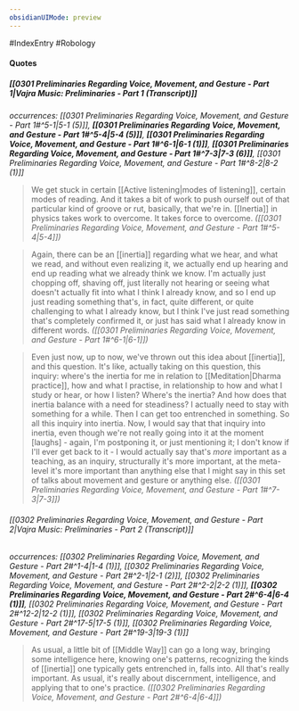 ```yaml
---
obsidianUIMode: preview
---
```

#IndexEntry #Robology

#### Quotes
##### [[0301 Preliminaries Regarding Voice, Movement, and Gesture - Part 1|Vajra Music: Preliminaries - Part 1 (Transcript)]]
_occurrences: [[0301 Preliminaries Regarding Voice, Movement, and Gesture - Part 1#^5-1|5-1 (5)]], **[[0301 Preliminaries Regarding Voice, Movement, and Gesture - Part 1#^5-4|5-4 (5)]]**, **[[0301 Preliminaries Regarding Voice, Movement, and Gesture - Part 1#^6-1|6-1 (1)]]**, **[[0301 Preliminaries Regarding Voice, Movement, and Gesture - Part 1#^7-3|7-3 (6)]]**, [[0301 Preliminaries Regarding Voice, Movement, and Gesture - Part 1#^8-2|8-2 (1)]]_

> We get stuck in certain [[Active listening|modes of listening]], certain modes of reading. And it takes a bit of work to push ourself out of that particular kind of groove or rut, basically, that we're in. [[Inertia]] in physics takes work to overcome. It takes force to overcome. _([[0301 Preliminaries Regarding Voice, Movement, and Gesture - Part 1#^5-4|5-4]])_

> Again, there can be an [[inertia]] regarding what we hear, and what we read, and without even realizing it, we actually end up hearing and end up reading what we already think we know. I'm actually just chopping off, shaving off, just literally not hearing or seeing what doesn't actually fit into what I think I already know, and so I end up just reading something that's, in fact, quite different, or quite challenging to what I already know, but I think I've just read something that's completely confirmed it, or just has said what I already know in different words. _([[0301 Preliminaries Regarding Voice, Movement, and Gesture - Part 1#^6-1|6-1]])_

> Even just now, up to now, we've thrown out this idea about [[inertia]], and this question. It's like, actually taking on this question, this inquiry: where's the inertia for me in relation to [[Meditation|Dharma practice]], how and what I practise, in relationship to how and what I study or hear, or how I listen? Where's the inertia? And how does that inertia balance with a need for steadiness? I actually need to stay with something for a while. Then I can get too entrenched in something. So all this inquiry into inertia. Now, I would say that that inquiry into inertia, even though we're not really going into it at the moment [laughs] - again, I'm postponing it, or just mentioning it; I don't know if I'll ever get back to it - I would actually say that's _more_ important as a teaching, as an inquiry, structurally it's more important, at the meta-level it's more important than anything else that I might say in this set of talks about movement and gesture or anything else. _([[0301 Preliminaries Regarding Voice, Movement, and Gesture - Part 1#^7-3|7-3]])_

###### [[0302 Preliminaries Regarding Voice, Movement, and Gesture - Part 2|Vajra Music: Preliminaries - Part 2 (Transcript)]]
_occurrences: [[0302 Preliminaries Regarding Voice, Movement, and Gesture - Part 2#^1-4|1-4 (1)]], [[0302 Preliminaries Regarding Voice, Movement, and Gesture - Part 2#^2-1|2-1 (2)]], [[0302 Preliminaries Regarding Voice, Movement, and Gesture - Part 2#^2-2|2-2 (1)]], **[[0302 Preliminaries Regarding Voice, Movement, and Gesture - Part 2#^6-4|6-4 (1)]]**, [[0302 Preliminaries Regarding Voice, Movement, and Gesture - Part 2#^12-2|12-2 (1)]], [[0302 Preliminaries Regarding Voice, Movement, and Gesture - Part 2#^17-5|17-5 (1)]], [[0302 Preliminaries Regarding Voice, Movement, and Gesture - Part 2#^19-3|19-3 (1)]]_

> As usual, a little bit of [[Middle Way]] can go a long way, bringing some intelligence here, knowing one's patterns, recognizing the kinds of [[inertia]] one typically gets entrenched in, falls into. All that's really important. As usual, it's really about discernment, intelligence, and applying that to one's practice. _([[0302 Preliminaries Regarding Voice, Movement, and Gesture - Part 2#^6-4|6-4]])_
